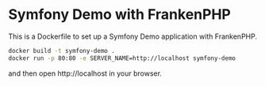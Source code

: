# Symfony Demo with FrankenPHP

This is a Dockerfile to set up a Symfony Demo application with FrankenPHP.

```bash
docker build -t symfony-demo .
docker run -p 80:80 -e SERVER_NAME=http://localhost symfony-demo
```

and then open http://localhost in your browser.